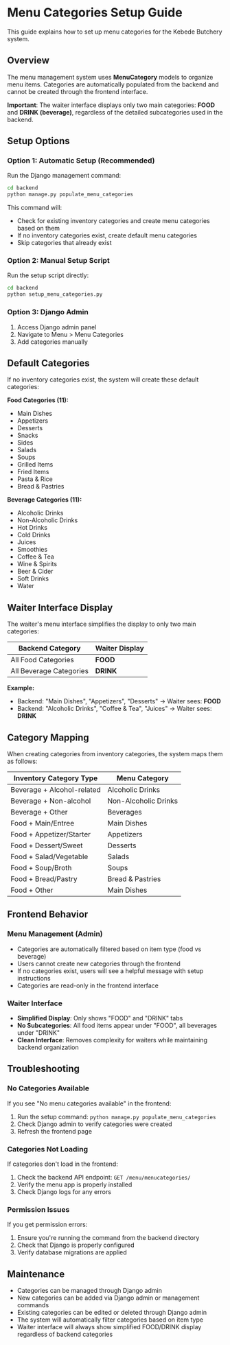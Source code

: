 # Menu Categories Setup Guide

This guide explains how to set up menu categories for the Kebede Butchery system.

## Overview

The menu management system uses **MenuCategory** models to organize menu items. Categories are automatically populated from the backend and cannot be created through the frontend interface.

**Important**: The waiter interface displays only two main categories: **FOOD** and **DRINK (beverage)**, regardless of the detailed subcategories used in the backend.

## Setup Options

### Option 1: Automatic Setup (Recommended)

Run the Django management command:

```bash
cd backend
python manage.py populate_menu_categories
```

This command will:
- Check for existing inventory categories and create menu categories based on them
- If no inventory categories exist, create default menu categories
- Skip categories that already exist

### Option 2: Manual Setup Script

Run the setup script directly:

```bash
cd backend
python setup_menu_categories.py
```

### Option 3: Django Admin

1. Access Django admin panel
2. Navigate to Menu > Menu Categories
3. Add categories manually

## Default Categories

If no inventory categories exist, the system will create these default categories:

**Food Categories (11):**
- Main Dishes
- Appetizers
- Desserts
- Snacks
- Sides
- Salads
- Soups
- Grilled Items
- Fried Items
- Pasta & Rice
- Bread & Pastries

**Beverage Categories (11):**
- Alcoholic Drinks
- Non-Alcoholic Drinks
- Hot Drinks
- Cold Drinks
- Juices
- Smoothies
- Coffee & Tea
- Wine & Spirits
- Beer & Cider
- Soft Drinks
- Water

## Waiter Interface Display

The waiter's menu interface simplifies the display to only two main categories:

| Backend Category | Waiter Display |
|------------------|----------------|
| All Food Categories | **FOOD** |
| All Beverage Categories | **DRINK** |

**Example:**
- Backend: "Main Dishes", "Appetizers", "Desserts" → Waiter sees: **FOOD**
- Backend: "Alcoholic Drinks", "Coffee & Tea", "Juices" → Waiter sees: **DRINK**

## Category Mapping

When creating categories from inventory categories, the system maps them as follows:

| Inventory Category Type | Menu Category |
|------------------------|---------------|
| Beverage + Alcohol-related | Alcoholic Drinks |
| Beverage + Non-alcohol | Non-Alcoholic Drinks |
| Beverage + Other | Beverages |
| Food + Main/Entree | Main Dishes |
| Food + Appetizer/Starter | Appetizers |
| Food + Dessert/Sweet | Desserts |
| Food + Salad/Vegetable | Salads |
| Food + Soup/Broth | Soups |
| Food + Bread/Pastry | Bread & Pastries |
| Food + Other | Main Dishes |

## Frontend Behavior

### Menu Management (Admin)
- Categories are automatically filtered based on item type (food vs beverage)
- Users cannot create new categories through the frontend
- If no categories exist, users will see a helpful message with setup instructions
- Categories are read-only in the frontend interface

### Waiter Interface
- **Simplified Display**: Only shows "FOOD" and "DRINK" tabs
- **No Subcategories**: All food items appear under "FOOD", all beverages under "DRINK"
- **Clean Interface**: Removes complexity for waiters while maintaining backend organization

## Troubleshooting

### No Categories Available

If you see "No menu categories available" in the frontend:

1. Run the setup command: `python manage.py populate_menu_categories`
2. Check Django admin to verify categories were created
3. Refresh the frontend page

### Categories Not Loading

If categories don't load in the frontend:

1. Check the backend API endpoint: `GET /menu/menucategories/`
2. Verify the menu app is properly installed
3. Check Django logs for any errors

### Permission Issues

If you get permission errors:

1. Ensure you're running the command from the backend directory
2. Check that Django is properly configured
3. Verify database migrations are applied

## Maintenance

- Categories can be managed through Django admin
- New categories can be added via Django admin or management commands
- Existing categories can be edited or deleted through Django admin
- The system will automatically filter categories based on item type
- Waiter interface will always show simplified FOOD/DRINK display regardless of backend categories 
